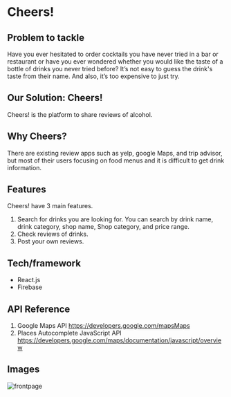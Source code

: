 # Cheers!

## Problem to tackle
Have you ever hesitated to order cocktails you have never tried in a bar or restaurant or have you ever wondered whether you would like the taste of a bottle of drinks you never tried before?  It’s not easy  to guess the drink's taste from their name.
And also, it’s too expensive to just try.

## Our Solution: Cheers!
Cheers! is the platform to share reviews of alcohol.

## Why Cheers?
There are existing review apps such as yelp, google Maps, and trip advisor, but most of their users focusing on food menus and it is difficult to get drink information.

## Features
Cheers! have 3 main features. 

1. Search for drinks you are looking for. You can search by drink name, drink category, shop name, Shop category, and price range.
2. Check reviews of drinks.
3. Post your own reviews.

## Tech/framework
 - React.js
 - Firebase

## API Reference
1. Google Maps API https://developers.google.com/mapsMaps 
2. Places Autocomplete JavaScript API https://developers.google.com/maps/documentation/javascript/overview

## Images
![frontpage](https://user-images.githubusercontent.com/43653589/114967130-d598ef80-9eae-11eb-9611-c5c10197c69e.png)

